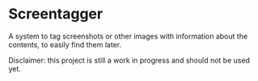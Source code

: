 # Screentagger
A system to tag screenshots or other images with information about the contents,
to easily find them later.

Disclaimer: this project is still a work in progress and should not be used yet.
